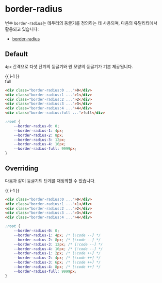 <script setup>
import ExampleSection from "../components/ExampleSection.vue"
</script>

# border-radius

변수 `border-radius`는 테두리의 둥글기를 정의하는 데 사용되며, 다음의 유틸리티에서 활용되고 있습니다:

-   [border-radius](../utility/border/border-radius.md)

## Default

`4px` 간격으로 다섯 단계의 둥글기와 원 모양의 둥글기가 기본 제공됩니다.

<ExampleSection>
    <div class="d:flex flex-wrap:wrap gap:3">
        <div 
            v-for="i in 5" 
            class="color:base-1 bg-color:main-1 h:10 w:10 p:10 d:flex ai:center jc:center " 
            :class="`border-radius:${i-1}`" > 
                {{ i-1 }} 
        </div>
        <div class="color:base-1 bg-color:main-1 border-radius:full h:10 w:10 p:10 d:flex ai:center jc:center">
            full
        </div>
    </div>
</ExampleSection>

```html
<div class="border-radius:0 ...">0</div>
<div class="border-radius:1 ...">1</div>
<div class="border-radius:2 ...">2</div>
<div class="border-radius:3 ...">3</div>
<div class="border-radius:4 ...">4</div>
<div class="border-radius:full ...">full</div>
```

```css
:root {
    --border-radius-0: 0;
    --border-radius-1: 4px;
    --border-radius-2: 8px;
    --border-radius-3: 12px;
    --border-radius-4: 16px;
    --border-radius-full: 9999px;
}
```

## Overriding

다음과 같이 둥글기의 단계를 재정의할 수 있습니다.

<ExampleSection>
    <div class="d:flex flex-wrap:wrap gap:3">
        <div 
            v-for="i in 5" 
            class="color:base-1 bg-color:main-1 h:10 w:10 p:10 d:flex ai:center jc:center " 
            :style="`border-radius:${2 * i}px`" > 
                {{ i-1 }} 
        </div>
    </div>
</ExampleSection>

```html
<div class="border-radius:0 ...">0</div>
<div class="border-radius:1 ...">1</div>
<div class="border-radius:2 ...">2</div>
<div class="border-radius:3 ...">3</div>
<div class="border-radius:4 ...">4</div>
```

```css
:root {
    --border-radius-0: 0;
    --border-radius-1: 4px; /* [!code --] */
    --border-radius-2: 8px; /* [!code --] */
    --border-radius-3: 12px; /* [!code --] */
    --border-radius-4: 16px; /* [!code --] */
    --border-radius-1: 2px; /* [!code ++] */
    --border-radius-2: 4px; /* [!code ++] */
    --border-radius-3: 6px; /* [!code ++] */
    --border-radius-4: 8px; /* [!code ++] */
    --border-radius-full: 9999px;
}
```
